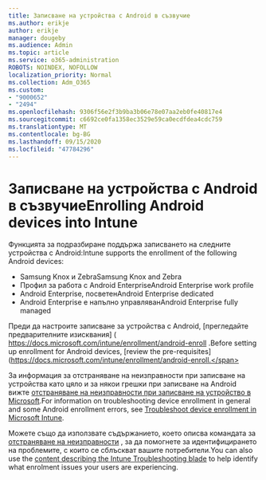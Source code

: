 ```yaml
---
title: Записване на устройства с Android в съзвучие
ms.author: erikje
author: erikje
manager: dougeby
ms.audience: Admin
ms.topic: article
ms.service: o365-administration
ROBOTS: NOINDEX, NOFOLLOW
localization_priority: Normal
ms.collection: Adm_O365
ms.custom:
- "9000652"
- "2494"
ms.openlocfilehash: 9306f56e2f3b9ba3b06e78e07aa2eb0fe40817e4
ms.sourcegitcommit: c6692ce0fa1358ec3529e59ca0ecdfdea4cdc759
ms.translationtype: MT
ms.contentlocale: bg-BG
ms.lasthandoff: 09/15/2020
ms.locfileid: "47784296"
---
```

# <a name="enrolling-android-devices-into-intune"></a><span data-ttu-id="77c76-102">Записване на устройства с Android в съзвучие</span><span class="sxs-lookup"><span data-stu-id="77c76-102">Enrolling Android devices into Intune</span></span>

<span data-ttu-id="77c76-103">Функцията за подразбиране поддържа записването на следните устройства с Android:</span><span class="sxs-lookup"><span data-stu-id="77c76-103">Intune supports the enrollment of the following Android devices:</span></span>
- <span data-ttu-id="77c76-104">Samsung Knox и Zebra</span><span class="sxs-lookup"><span data-stu-id="77c76-104">Samsung Knox and Zebra</span></span>
- <span data-ttu-id="77c76-105">Профил за работа с Android Enterprise</span><span class="sxs-lookup"><span data-stu-id="77c76-105">Android Enterprise work profile</span></span>
- <span data-ttu-id="77c76-106">Android Enterprise, посветен</span><span class="sxs-lookup"><span data-stu-id="77c76-106">Android Enterprise dedicated</span></span>
- <span data-ttu-id="77c76-107">Android Enterprise е напълно управляван</span><span class="sxs-lookup"><span data-stu-id="77c76-107">Android Enterprise fully managed</span></span>

<span data-ttu-id="77c76-108">Преди да настроите записване за устройства с Android, [прегледайте предварителните изисквания] ( https://docs.microsoft.com/intune/enrollment/android-enroll .</span><span class="sxs-lookup"><span data-stu-id="77c76-108">Before setting up enrollment for Android devices, [review the pre-requisites](https://docs.microsoft.com/intune/enrollment/android-enroll.</span></span>

<span data-ttu-id="77c76-109">За информация за отстраняване на неизправности при записване на устройства като цяло и за някои грешки при записване на Android вижте [отстраняване на неизправности при записване на устройство в Microsoft](https://docs.microsoft.com/intune/enrollment/troubleshoot-device-enrollment-in-intune).</span><span class="sxs-lookup"><span data-stu-id="77c76-109">For information on troubleshooting device enrollment in general and some Android enrollment errors,  see [Troubleshoot device enrollment in Microsoft Intune](https://docs.microsoft.com/intune/enrollment/troubleshoot-device-enrollment-in-intune).</span></span>

<span data-ttu-id="77c76-110">Можете също да използвате съдържанието, което описва командата за [отстраняване на неизправности](https://docs.microsoft.com/intune/fundamentals/help-desk-operators) , за да помогнете за идентифицирането на проблемите, с които се сблъскват вашите потребители.</span><span class="sxs-lookup"><span data-stu-id="77c76-110">You can also use the [content describing the Intune Troubleshooting blade](https://docs.microsoft.com/intune/fundamentals/help-desk-operators) to help identify what enrolment issues your users are experiencing.</span></span>





